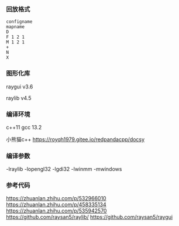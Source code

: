 ### 回放格式
```
configname
mapname
D
F 1 2 1
M 1 2 1
+
N
X
```
### 图形化库
raygui v3.6

raylib v4.5

### 编译环境
c++11 gcc 13.2

小熊猫c++
https://royqh1979.gitee.io/redpandacpp/docsy

### 编译参数 
 -lraylib -lopengl32 -lgdi32 -lwinmm -mwindows
 ### 参考代码
https://zhuanlan.zhihu.com/p/532966010
https://zhuanlan.zhihu.com/p/458335134
https://zhuanlan.zhihu.com/p/535942570
https://github.com/raysan5/raylib/
https://github.com/raysan5/raygui
